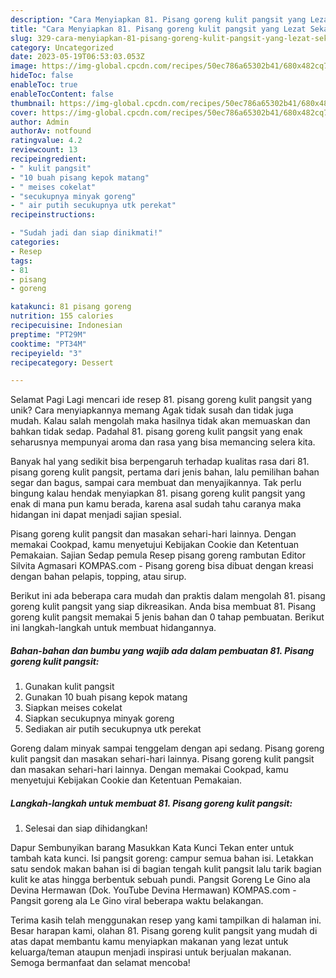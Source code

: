 ```yaml
---
description: "Cara Menyiapkan 81. Pisang goreng kulit pangsit yang Lezat Sekali"
title: "Cara Menyiapkan 81. Pisang goreng kulit pangsit yang Lezat Sekali"
slug: 329-cara-menyiapkan-81-pisang-goreng-kulit-pangsit-yang-lezat-sekali
category: Uncategorized
date: 2023-05-19T06:53:03.053Z
image: https://img-global.cpcdn.com/recipes/50ec786a65302b41/680x482cq70/81-pisang-goreng-kulit-pangsit-foto-resep-utama.jpg
hideToc: false
enableToc: true
enableTocContent: false
thumbnail: https://img-global.cpcdn.com/recipes/50ec786a65302b41/680x482cq70/81-pisang-goreng-kulit-pangsit-foto-resep-utama.jpg
cover: https://img-global.cpcdn.com/recipes/50ec786a65302b41/680x482cq70/81-pisang-goreng-kulit-pangsit-foto-resep-utama.jpg
author: Admin
authorAv: notfound
ratingvalue: 4.2
reviewcount: 13
recipeingredient:
- " kulit pangsit"
- "10 buah pisang kepok matang"
- " meises cokelat"
- "secukupnya minyak goreng"
- " air putih secukupnya utk perekat"
recipeinstructions:

- "Sudah jadi dan siap dinikmati!"
categories:
- Resep
tags:
- 81
- pisang
- goreng

katakunci: 81 pisang goreng 
nutrition: 155 calories
recipecuisine: Indonesian
preptime: "PT29M"
cooktime: "PT34M"
recipeyield: "3"
recipecategory: Dessert

---
```



Selamat Pagi Lagi mencari ide resep 81. pisang goreng kulit pangsit yang unik? Cara menyiapkannya memang Agak tidak susah dan tidak juga mudah. Kalau salah mengolah maka hasilnya tidak akan memuaskan dan bahkan tidak sedap. Padahal 81. pisang goreng kulit pangsit yang enak seharusnya mempunyai aroma dan rasa yang bisa memancing selera kita.


Banyak hal yang sedikit bisa berpengaruh terhadap kualitas rasa dari 81. pisang goreng kulit pangsit, pertama dari jenis bahan, lalu pemilihan bahan segar dan bagus, sampai cara membuat dan menyajikannya. Tak perlu bingung kalau hendak menyiapkan 81. pisang goreng kulit pangsit yang enak di mana pun kamu berada, karena asal sudah tahu caranya maka hidangan ini dapat menjadi sajian spesial.

Pisang goreng kulit pangsit dan masakan sehari-hari lainnya. Dengan memakai Cookpad, kamu menyetujui Kebijakan Cookie dan Ketentuan Pemakaian. Sajian Sedap pemula Resep pisang goreng rambutan Editor Silvita Agmasari KOMPAS.com - Pisang goreng bisa dibuat dengan kreasi dengan bahan pelapis, topping, atau sirup.


Berikut ini ada beberapa cara mudah dan praktis dalam mengolah 81. pisang goreng kulit pangsit yang siap dikreasikan. Anda bisa membuat 81. Pisang goreng kulit pangsit memakai 5 jenis bahan dan 0 tahap pembuatan. Berikut ini langkah-langkah untuk membuat hidangannya.

<!--inarticleads1-->

##### Bahan-bahan dan bumbu yang wajib ada dalam pembuatan 81. Pisang goreng kulit pangsit:

1. Gunakan  kulit pangsit
1. Gunakan 10 buah pisang kepok matang
1. Siapkan  meises cokelat
1. Siapkan secukupnya minyak goreng
1. Sediakan  air putih secukupnya utk perekat


Goreng dalam minyak sampai tenggelam dengan api sedang. Pisang goreng kulit pangsit dan masakan sehari-hari lainnya. Pisang goreng kulit pangsit dan masakan sehari-hari lainnya. Dengan memakai Cookpad, kamu menyetujui Kebijakan Cookie dan Ketentuan Pemakaian. 

<!--inarticleads2-->

##### Langkah-langkah untuk membuat 81. Pisang goreng kulit pangsit:


1. Selesai dan siap dihidangkan!

Dapur Sembunyikan barang Masukkan Kata Kunci Tekan enter untuk tambah kata kunci. Isi pangsit goreng: campur semua bahan isi. Letakkan satu sendok makan bahan isi di bagian tengah kulit pangsit lalu tarik bagian kulit ke atas hingga berbentuk sebuah pundi. Pangsit Goreng Le Gino ala Devina Hermawan (Dok. YouTube Devina Hermawan) KOMPAS.com - Pangsit goreng ala Le Gino viral beberapa waktu belakangan. 

Terima kasih telah menggunakan resep yang kami tampilkan di halaman ini. Besar harapan kami, olahan 81. Pisang goreng kulit pangsit yang mudah di atas dapat membantu kamu menyiapkan makanan yang lezat untuk keluarga/teman ataupun menjadi inspirasi untuk berjualan makanan. Semoga bermanfaat dan selamat mencoba!
